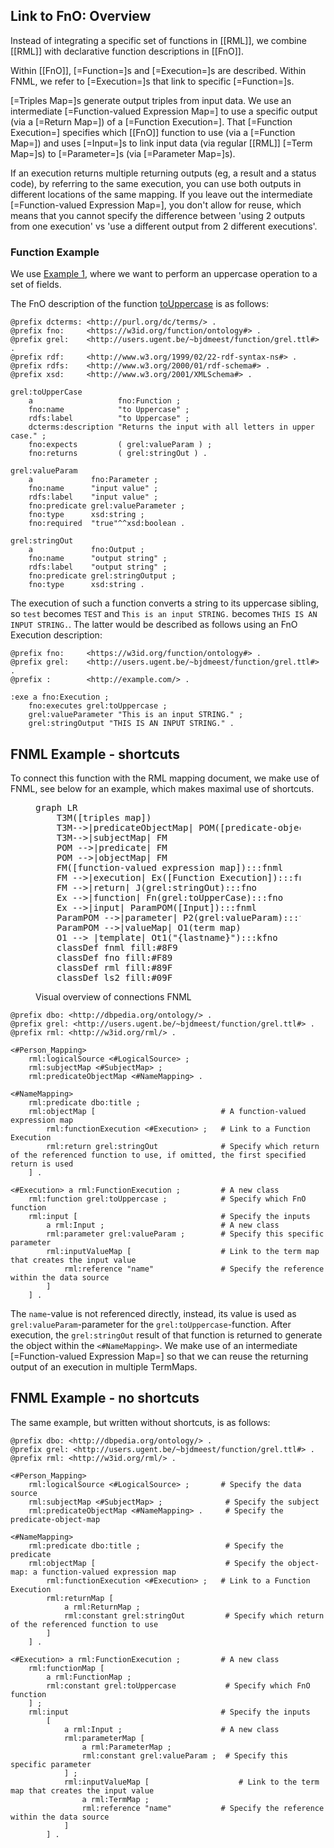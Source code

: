 ## Link to FnO: Overview

Instead of integrating a specific set of functions in [[RML]],
we combine [[RML]] with declarative function descriptions in [[FnO]].

Within [[FnO]], [=Function=]s and [=Execution=]s are described.
Within FNML, we refer to [=Execution=]s that link to specific [=Function=]s.

[=Triples Map=]s generate output triples from input data.
We use an intermediate [=Function-valued Expression Map=] to use a specific output (via a [=Return Map=]) of a [=Function Execution=].
That [=Function Execution=] specifies which [[FnO]] function to use (via a [=Function Map=])
and uses [=Input=]s to link input data (via regular [[RML]] [=Term Map=]s)
to [=Parameter=]s (via [=Parameter Map=]s).

<p class="note" data-format="markdown">
If an execution returns multiple returning outputs (eg, a result and a status code),
by referring to the same execution,
you can use both outputs in different locations of the same mapping.
If you leave out the intermediate [=Function-valued Expression Map=], you don't allow for reuse,
which means that you cannot specify the difference between
'using 2 outputs from one execution' vs 'use a different output from 2 different executions'.
</p>

### Function Example

We use [Example 1](#example-rml-mapping-without-data-transformations),
where we want to perform an uppercase operation to a set of fields.

The FnO description of the function [toUppercase](https://github.com/OpenRefine/OpenRefine/wiki/GREL-String-Functions#touppercasestring-s) is as follows:

<aside class="example" id="example-touppercase" title="toUppercase FnO description">
<aside class="ex-mapping">

```turtle
@prefix dcterms: <http://purl.org/dc/terms/> .
@prefix fno:     <https://w3id.org/function/ontology#> .
@prefix grel:    <http://users.ugent.be/~bjdmeest/function/grel.ttl#> .
@prefix rdf:     <http://www.w3.org/1999/02/22-rdf-syntax-ns#> .
@prefix rdfs:    <http://www.w3.org/2000/01/rdf-schema#> .
@prefix xsd:     <http://www.w3.org/2001/XMLSchema#> .

grel:toUpperCase
    a                   fno:Function ;
    fno:name            "to Uppercase" ;
    rdfs:label          "to Uppercase" ;
    dcterms:description "Returns the input with all letters in upper case." ;
    fno:expects         ( grel:valueParam ) ;
    fno:returns         ( grel:stringOut ) .

grel:valueParam
    a             fno:Parameter ;
    fno:name      "input value" ;
    rdfs:label    "input value" ;
    fno:predicate grel:valueParameter ;
    fno:type      xsd:string ;
    fno:required  "true"^^xsd:boolean .

grel:stringOut
    a             fno:Output ;
    fno:name      "output string" ;
    rdfs:label    "output string" ;
    fno:predicate grel:stringOutput ;
    fno:type      xsd:string .

```

</aside>
</aside>

The execution of such a function converts a string to its uppercase sibling,
so `test` becomes `TEST` and `This is an input STRING.` becomes `THIS IS AN INPUT STRING.`.
The latter would be described as follows using an FnO Execution description:

<aside class="example" id="example-touppercase-execution" title="toUppercase FnO execution description">
<aside class="ex-mapping">

```turtle
@prefix fno:     <https://w3id.org/function/ontology#> .
@prefix grel:    <http://users.ugent.be/~bjdmeest/function/grel.ttl#> .
@prefix :        <http://example.com/> .

:exe a fno:Execution ;
    fno:executes grel:toUppercase ;
    grel:valueParameter "This is an input STRING." ;
    grel:stringOutput "THIS IS AN INPUT STRING." .
```

</aside>
</aside>

## FNML Example - shortcuts

To connect this function with the RML mapping document, we make use of FNML, see below for an example, which makes maximal use of shortcuts.

<figure>
<pre class="mermaid nohighlight override" style="width: 100%">
graph LR
    T3M([triples map])
    T3M-->|predicateObjectMap| POM([predicate-object map])
    T3M-->|subjectMap| FM
    POM -->|predicate| FM
    POM -->|objectMap| FM
    FM([function-valued expression map]):::fnml
    FM -->|execution| Ex([Function Execution]):::fnml
    FM -->|return| J(grel:stringOut):::fno
    Ex -->|function| Fn(grel:toUpperCase):::fno
    Ex -->|input| ParamPOM([Input]):::fnml
    ParamPOM -->|parameter| P2(grel:valueParam):::fno
    ParamPOM -->|valueMap| O1(term map)
    O1 --> |template| Ot1("{lastname}"):::kfno
    classDef fnml fill:#8F9
    classDef fno fill:#F89
    classDef rml fill:#89F
    classDef ls2 fill:#09F
</pre>
<figcaption>Visual overview of connections FNML</figcaption>
</figure>

<aside class="example" id="example-touppercase-rml" title="using toUppercase in an RML mapping">
<aside class="ex-mapping">

```turtle
@prefix dbo: <http://dbpedia.org/ontology/> .
@prefix grel: <http://users.ugent.be/~bjdmeest/function/grel.ttl#> .
@prefix rml: <http://w3id.org/rml/> .

<#Person_Mapping>
    rml:logicalSource <#LogicalSource> ;
    rml:subjectMap <#SubjectMap> ;
    rml:predicateObjectMap <#NameMapping> .

<#NameMapping>
    rml:predicate dbo:title ;
    rml:objectMap [                            # A function-valued expression map
        rml:functionExecution <#Execution> ;   # Link to a Function Execution
        rml:return grel:stringOut              # Specify which return of the referenced function to use, if omitted, the first specified return is used
    ] .

<#Execution> a rml:FunctionExecution ;         # A new class
    rml:function grel:toUppercase ;            # Specify which FnO function
    rml:input [                                # Specify the inputs
        a rml:Input ;                          # A new class
        rml:parameter grel:valueParam ;        # Specify this specific parameter
        rml:inputValueMap [                    # Link to the term map that creates the input value
            rml:reference "name"               # Specify the reference within the data source
        ]
    ] .
```

</aside>
</aside>

The `name`-value is not referenced directly,
instead, its value is used as `grel:valueParam`-parameter
for the `grel:toUppercase`-function.
After execution, the `grel:stringOut` result of that function is returned to generate the object
within the `<#NameMapping>`.
We make use of an intermediate [=Function-valued Expression Map=] so that we can reuse the returning output of an execution in multiple TermMaps.

## FNML Example - no shortcuts

The same example, but written without shortcuts, is as follows:

<aside class="example" id="example-touppercase-rml-full" title="using toUppercase in an RML mapping without shortcuts">
<aside class="ex-mapping">

```turtle
@prefix dbo: <http://dbpedia.org/ontology/> .
@prefix grel: <http://users.ugent.be/~bjdmeest/function/grel.ttl#> .
@prefix rml: <http://w3id.org/rml/> .

<#Person_Mapping>
    rml:logicalSource <#LogicalSource> ;       # Specify the data source
    rml:subjectMap <#SubjectMap> ;              # Specify the subject
    rml:predicateObjectMap <#NameMapping> .     # Specify the predicate-object-map

<#NameMapping>
    rml:predicate dbo:title ;                   # Specify the predicate
    rml:objectMap [                             # Specify the object-map: a function-valued expression map
        rml:functionExecution <#Execution> ;   # Link to a Function Execution
        rml:returnMap [
            a rml:ReturnMap ;
            rml:constant grel:stringOut         # Specify which return of the referenced function to use
        ]
    ] .

<#Execution> a rml:FunctionExecution ;         # A new class
    rml:functionMap [
        a rml:FunctionMap ;
        rml:constant grel:toUppercase           # Specify which FnO function
    ] ;
    rml:input                                  # Specify the inputs
        [
            a rml:Input ;                      # A new class
            rml:parameterMap [
                a rml:ParameterMap ;
                rml:constant grel:valueParam ;  # Specify this specific parameter
            ] ;
            rml:inputValueMap [                    # Link to the term map that creates the input value
                a rml:TermMap ;
                rml:reference "name"           # Specify the reference within the data source
            ]
        ] .
```

</aside>
</aside>

